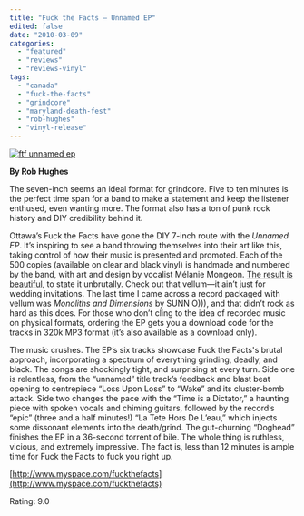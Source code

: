 ```yaml
---
title: "Fuck the Facts – Unnamed EP"
edited: false
date: "2010-03-09"
categories:
  - "featured"
  - "reviews"
  - "reviews-vinyl"
tags:
  - "canada"
  - "fuck-the-facts"
  - "grindcore"
  - "maryland-death-fest"
  - "rob-hughes"
  - "vinyl-release"
---
```


[![ftf unnamed ep](http://www.hellbound.ca/wp-content/uploads/2010/03/ftf-unnamed-ep-300x225.jpg "ftf unnamed ep")](http://www.hellbound.ca/wp-content/uploads/2010/03/ftf-unnamed-ep.jpg)

**By Rob Hughes**

The seven-inch seems an ideal format for grindcore. Five to ten minutes is the perfect time span for a band to make a statement and keep the listener enthused, even wanting more. The format also has a ton of punk rock history and DIY credibility behind it.

Ottawa’s Fuck the Facts have gone the DIY 7-inch route with the _Unnamed EP_. It’s inspiring to see a band throwing themselves into their art like this, taking control of how their music is presented and promoted. Each of the 500 copies (available on clear and black vinyl) is handmade and numbered by the band, with art and design by vocalist Mélanie Mongeon. [The result is beautiful](http://viewmorepics.myspace.com/index.cfm?fuseaction=viewImage&friendID=3028679&albumID=0&imageID=74996020), to state it unbrutally. Check out that vellum—it ain’t just for wedding invitations. The last time I came across a record packaged with vellum was _Monoliths and Dimensions_ by SUNN O))), and that didn’t rock as hard as this does. For those who don’t cling to the idea of recorded music on physical formats, ordering the EP gets you a download code for the tracks in 320k MP3 format (it’s also available as a download only).

The music crushes. The EP’s six tracks showcase Fuck the Facts's brutal approach, incorporating a spectrum of everything grinding, deadly, and black. The songs are shockingly tight, and surprising at every turn. Side one is relentless, from the “unnamed” title track’s feedback and blast beat opening to centrepiece “Loss Upon Loss” to “Wake” and its cluster-bomb attack. Side two changes the pace with the “Time is a Dictator,” a haunting piece with spoken vocals and chiming guitars, followed by the record’s “epic” (three and a half minutes!) “La Tete Hors De L’eau,” which injects some dissonant elements into the death/grind. The gut-churning “Doghead” finishes the EP in a 36-second torrent of bile. The whole thing is ruthless, vicious, and extremely impressive. The fact is, less than 12 minutes is ample time for Fuck the Facts to fuck you right up.

[http://www.myspace.com/fuckthefacts](http://www.myspace.com/fuckthefacts)

Rating: 9.0
